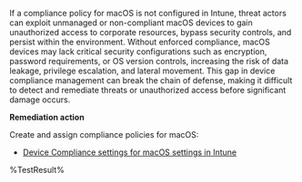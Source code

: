 If a compliance policy for macOS is not configured in Intune, threat actors can exploit unmanaged or non-compliant macOS devices to gain unauthorized access to corporate resources, bypass security controls, and persist within the environment. Without enforced compliance, macOS devices may lack critical security configurations such as encryption, password requirements, or OS version controls, increasing the risk of data leakage, privilege escalation, and lateral movement. This gap in device compliance management can break the chain of defense, making it difficult to detect and remediate threats or unauthorized access before significant damage occurs. 

**Remediation action**

Create and assign compliance policies for macOS:
- [Device Compliance settings for macOS settings in Intune](https://learn.microsoft.com/intune/intune-service/protect/compliance-policy-create-mac-os)

<!--- Results --->
%TestResult%
